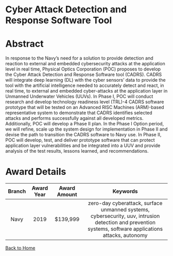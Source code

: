 
Cyber Attack Detection and Response Software Tool
=================================================

# Abstract


In response to the Navy’s need for a solution to provide detection and reaction to external and embedded cybersecurity attacks at the application level in real time, Physical Optics Corporation (POC) proposes to develop the Cyber Attack Detection and Response Software tool (CADRS). CADRS will integrate deep learning (DL) with the cyber sensors’ data to provide the tool with the artificial intelligence needed to accurately detect and react, in real time, to external and embedded cyber-attacks at the application layer in Unmanned Underwater Vehicles (UUVs). In Phase I, POC will conduct research and develop technology readiness level (TRL)-4 CADRS software prototype that will be tested on an Advanced RISC Machines (ARM)-based representative system to demonstrate that CADRS identifies selected attacks and performs successfully against all developed metrics. Additionally, POC will develop a Phase II plan. In the Phase I Option period, we will refine, scale up the system design for implementation in Phase II and devise the path to transition the CADRS software to Navy use. In Phase II, POC will develop, test, and deliver prototype software that can protect application layer vulnerabilities and be integrated into a UUV and provide analysis of the test results, lessons learned, and recommendations.  

# Award Details

|Branch|Award Year|Award Amount|Keywords|
| :---: | :---: | :---: | :---: |
|Navy|2019|$139,999|zero-day cyberattack, surface unmanned systems, cybersecurity, uuv, intrusion detection and prevention systems, software applications attacks, autonomy|
  
  


[Back to Home](https://github.com/chrischow/dod_sbir_awards/Reports/JH/#2052)